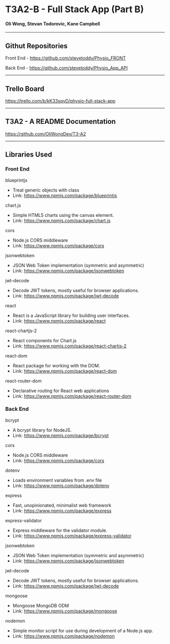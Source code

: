 # T3A2-B - Full Stack App (Part B)  

#### Oli Wong, Stevan Todorovic, Kane Campbell  

---

## Githut Repositories  

Front End - https://github.com/stevetoddy/Physio_FRONT

Back End - https://github.com/stevetoddy/Physio_App_API

---

## Trello Board

https://trello.com/b/kK33sqyD/physio-full-stack-app

---
## T3A2 - A README Documentation  

https://github.com/OliWongDev/T3-A2

---


## Libraries Used

### **Front End**

blueprintjs
- Treat generic objects with class
- Link: https://www.npmjs.com/package/blueprintjs

chart.js
- Simple HTML5 charts using the canvas element.
- Link: https://www.npmjs.com/package/chart.js

cors
- Node.js CORS middleware
- Link: https://www.npmjs.com/package/cors

jsonwebtoken
- JSON Web Token implementation (symmetric and asymmetric)
- Link: https://www.npmjs.com/package/jsonwebtoken

jwt-decode
- Decode JWT tokens, mostly useful for browser applications.
- Link: https://www.npmjs.com/package/jwt-decode

react
- React is a JavaScript library for building user interfaces.
- Link: https://www.npmjs.com/package/react

react-chartjs-2
- React components for Chart.js
- Link: https://www.npmjs.com/package/react-chartjs-2

react-dom
- React package for working with the DOM.
- Link: https://www.npmjs.com/package/react-dom

react-router-dom
- Declarative routing for React web applications
- Link: https://www.npmjs.com/package/react-router-dom

### **Back End**

bcrypt
- A bcrypt library for NodeJS.
- Link: https://www.npmjs.com/package/bcrypt

cors
- Node.js CORS middleware
- Link: https://www.npmjs.com/package/cors

dotenv
- Loads environment variables from .env file
- Link: https://www.npmjs.com/package/dotenv

express
- Fast, unopinionated, minimalist web framework
- Link: https://www.npmjs.com/package/express

express-validator
- Express middleware for the validator module.
- Link: https://www.npmjs.com/package/express-validator

jsonwebtoken
- JSON Web Token implementation (symmetric and asymmetric)
- Link: https://www.npmjs.com/package/jsonwebtoken

jwt-decode
- Decode JWT tokens, mostly useful for browser applications.
- Link: https://www.npmjs.com/package/jwt-decode

mongoose
- Mongoose MongoDB ODM
- Link: https://www.npmjs.com/package/mongoose

nodemon
- Simple monitor script for use during development of a Node.js app.
- Link: https://www.npmjs.com/package/nodemon